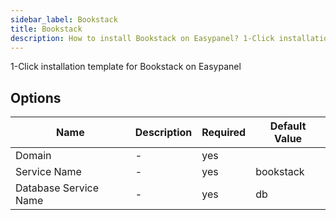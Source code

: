 ```yaml
---
sidebar_label: Bookstack
title: Bookstack
description: How to install Bookstack on Easypanel? 1-Click installation template for Bookstack on Easypanel
---
```


<!-- generated -->

1-Click installation template for Bookstack on Easypanel

## Options

Name | Description | Required | Default Value
-|-|-|-
Domain | - | yes | 
Service Name | - | yes | bookstack
Database Service Name | - | yes | db
